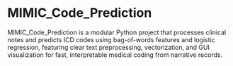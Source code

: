 # MIMIC_Code_Prediction
MIMIC_Code_Prediction is a modular Python project that processes clinical notes and predicts ICD codes using bag-of-words features and logistic regression, featuring clear text preprocessing, vectorization, and GUI visualization for fast, interpretable medical coding from narrative records.
